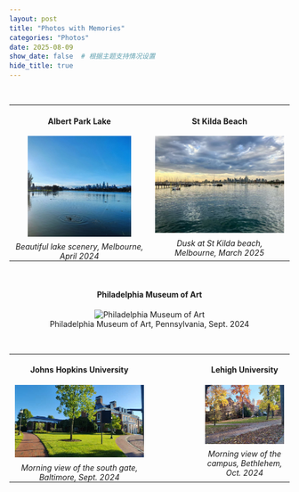 ```yaml
---
layout: post
title: "Photos with Memories"
categories: "Photos"
date: 2025-08-09
show_date: false  # 根据主题支持情况设置
hide_title: true
---
```



<style>
  time {
    display: none; /* 隐藏日期 */
  }
  .photo-2col {
    width: 100%;
    border-collapse: collapse;
    table-layout: fixed; /* 两列等宽 */
  }
  .photo-2col td {
    width: 50%;
    vertical-align: top;
    text-align: center;
    padding: 0 10px;
  }
  .photo-2col figure {
    margin: 0;
  }
  .photo-2col figcaption {
    font-style: italic;
    margin-top: .4rem;
  }
  /* 手机端：改为单列堆叠 */
  @media (max-width: 768px) {
    .photo-2col,
    .photo-2col tr,
    .photo-2col td {
      display: block;
      width: 100%;
    }
    .photo-2col td {
      padding: 0;
      margin-bottom: 1rem;
    }
  }
</style>

<br/> 

<table class="photo-2col">
  <tr>
    <td>
      <figure>
        <h4>Albert Park Lake</h4>
        <img src="/images/lake_Melb.jpg" alt="Johns Hopkins" title="Albert Park Lake" style="width:80%; height:auto;">
        <figcaption>Beautiful lake scenery, Melbourne, April 2024</figcaption>
      </figure>
    </td>
    <td>
      <figure>
        <h4>St Kilda Beach</h4>
        <img src="/images/St_beach.jpg" alt="Lehigh" title="Lehigh" style="width:100%; height:auto;">
        <figcaption>Dusk at St Kilda beach, Melbourne, March 2025</figcaption>
      </figure>
    </td>
  </tr>
</table>

<br/> 


<figure style="text-align:center;">
  <h4>Philadelphia Museum of Art</h4>
  <img src="/images/philadelphia.jpg" 
       alt="Philadelphia Museum of Art" 
       title="Philadelphia Museum of Art" 
       style="width:50%; height:auto;">
  <figcaption>
  Philadelphia Museum of Art, Pennsylvania, Sept. 2024
  </figcaption>
</figure>

<br/> 

<table class="photo-2col">
  <tr>
    <td>
      <figure>
        <h4>Johns Hopkins University</h4>
        <img src="/images/hopkins.jpg" alt="Johns Hopkins" title="Johns Hopkins" style="width:110%; height:auto;">
        <figcaption>Morning view of the south gate, Baltimore, Sept. 2024</figcaption>
      </figure>
    </td>
    <td style="padding-left:100px;">
      <figure>
        <h4>Lehigh University</h4>
        <img src="/images/lehigh.jpg" alt="Lehigh" title="Lehigh" style="width:100%; height:auto;">
        <figcaption>Morning view of the campus, Bethlehem, Oct. 2024</figcaption>
      </figure>
    </td>
  </tr>
</table>




